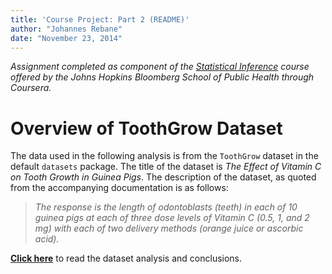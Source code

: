 ```yaml
---
title: 'Course Project: Part 2 (README)'
author: "Johannes Rebane"
date: "November 23, 2014"
---
```


*Assignment completed as component of the [Statistical Inference](https://www.coursera.org/course/statinference) course offered by the Johns Hopkins Bloomberg School of Public Health through Coursera.*

# Overview of ToothGrow Dataset

The data used in the following analysis is from the `ToothGrow` dataset in the default `datasets` package. The title of the dataset is *The Effect of Vitamin C on Tooth Growth in Guinea Pigs*. The description of the dataset, as quoted from the accompanying documentation is as follows:

> *The response is the length of odontoblasts (teeth) in each of 10 guinea pigs at each of three dose levels of Vitamin C (0.5, 1, and 2 mg) with each of two delivery methods (orange juice or ascorbic acid).*

**[Click here](https://github.com/jrebane/statinf_part2/blob/master/question2.pdf)** to read the dataset analysis and conclusions.